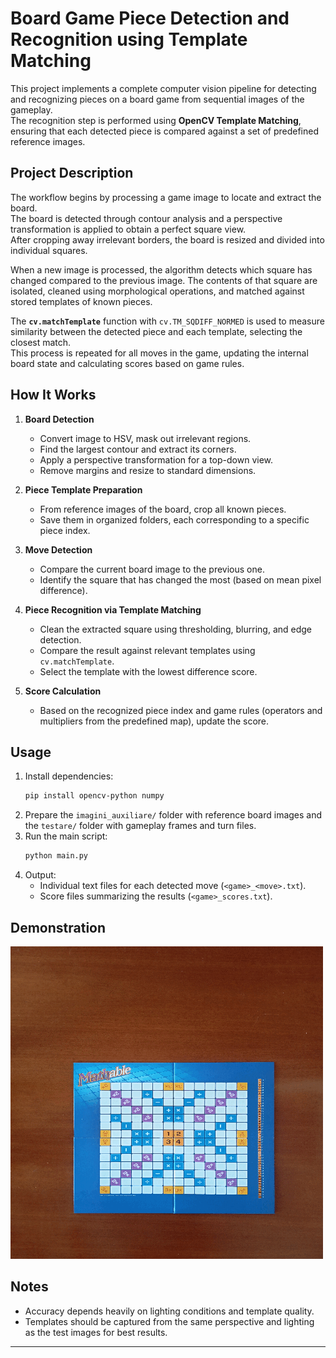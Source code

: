 # Board Game Piece Detection and Recognition using Template Matching

This project implements a complete computer vision pipeline for detecting and recognizing pieces on a board game from sequential images of the gameplay.  
The recognition step is performed using **OpenCV Template Matching**, ensuring that each detected piece is compared against a set of predefined reference images.

## Project Description

The workflow begins by processing a game image to locate and extract the board.  
The board is detected through contour analysis and a perspective transformation is applied to obtain a perfect square view.  
After cropping away irrelevant borders, the board is resized and divided into individual squares.

When a new image is processed, the algorithm detects which square has changed compared to the previous image. The contents of that square are isolated, cleaned using morphological operations, and matched against stored templates of known pieces.

The **`cv.matchTemplate`** function with `cv.TM_SQDIFF_NORMED` is used to measure similarity between the detected piece and each template, selecting the closest match.  
This process is repeated for all moves in the game, updating the internal board state and calculating scores based on game rules.

## How It Works

1. **Board Detection**  
   - Convert image to HSV, mask out irrelevant regions.
   - Find the largest contour and extract its corners.
   - Apply a perspective transformation for a top-down view.
   - Remove margins and resize to standard dimensions.

2. **Piece Template Preparation**  
   - From reference images of the board, crop all known pieces.
   - Save them in organized folders, each corresponding to a specific piece index.

3. **Move Detection**  
   - Compare the current board image to the previous one.
   - Identify the square that has changed the most (based on mean pixel difference).

4. **Piece Recognition via Template Matching**  
   - Clean the extracted square using thresholding, blurring, and edge detection.
   - Compare the result against relevant templates using `cv.matchTemplate`.
   - Select the template with the lowest difference score.

5. **Score Calculation**  
   - Based on the recognized piece index and game rules (operators and multipliers from the predefined map), update the score.

## Usage

1. Install dependencies:
   ```bash
   pip install opencv-python numpy
   ```
2. Prepare the `imagini_auxiliare/` folder with reference board images and the `testare/` folder with gameplay frames and turn files.
3. Run the main script:
   ```bash
   python main.py
   ```
4. Output:
   - Individual text files for each detected move (`<game>_<move>.txt`).
   - Score files summarizing the results (`<game>_scores.txt`).

## Demonstration

![Watch the video](demo_animation.gif)

## Notes

- Accuracy depends heavily on lighting conditions and template quality.
- Templates should be captured from the same perspective and lighting as the test images for best results.

--- 
